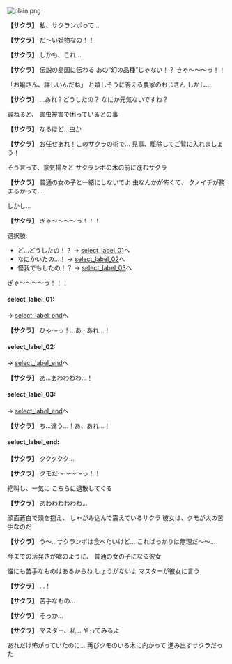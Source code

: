 
![plain.png](../images/backgrounds/plain.png)

**【サクラ】**
私、サクランボって…

**【サクラ】**
だ～い好物なの！！

**【サクラ】**
しかも、これ…

**【サクラ】**
伝説の島国に伝わる
あの“幻の品種”じゃない！？
きゃ～～～っ！！

「お嬢さん、詳しいんだね」
と嬉しそうに答える農家のおじさん
しかし…

**【サクラ】**
…あれ？どうしたの？
なにか元気ないですね？

尋ねると、
害虫被害で困っているとの事

**【サクラ】**
なるほど…虫か

**【サクラ】**
お任せあれ！このサクラの術で…
見事、駆除してご覧に入れましょう！

そう言って、意気揚々と
サクランボの木の前に進むサクラ

**【サクラ】**
普通の女の子と一緒にしないでよ
虫なんかが怖くて、
クノイチが務まるかって…

しかし…

**【サクラ】**
ぎゃ～～～～っ！！！

選択肢:
- ど…どうしたの！？ → [select_label_01](#select_label_01)へ
- なにかいたの…！ → [select_label_02](#select_label_02)へ
- 怪我でもしたの！？ → [select_label_03](#select_label_03)へ

ぎゃ～～～～っ！！！

#### select_label_01:
 → [select_label_end](#select_label_end)へ

**【サクラ】**
ひゃ～っ！…あ…あれ…！

#### select_label_02:
 → [select_label_end](#select_label_end)へ

**【サクラ】**
あ…あわわわわ…！

#### select_label_03:
 → [select_label_end](#select_label_end)へ

**【サクラ】**
ち…違う…！あ、あれ…！

#### select_label_end:

**【サクラ】**
ククククク…

**【サクラ】**
クモだ～～～～っ！！

絶叫し、一気に
こちらに退散してくる

**【サクラ】**
あわわわわわわ…

顔面蒼白で頭を抱え、
しゃがみ込んで震えているサクラ
彼女は、クモが大の苦手なのだ

**【サクラ】**
う～…サクランボは食べたいけど…
こればっかりは無理だ～～…

今までの活発さが嘘のように、
普通の女の子になる彼女

誰にも苦手なものはあるからね
しょうがないよ
マスターが彼女に言う

**【サクラ】**
…！

**【サクラ】**
苦手なもの…

**【サクラ】**
そっか…

**【サクラ】**
マスター、私…
やってみるよ

あれだけ怖がっていたのに…
再びクモのいる木に向かって
進み出すサクラだった